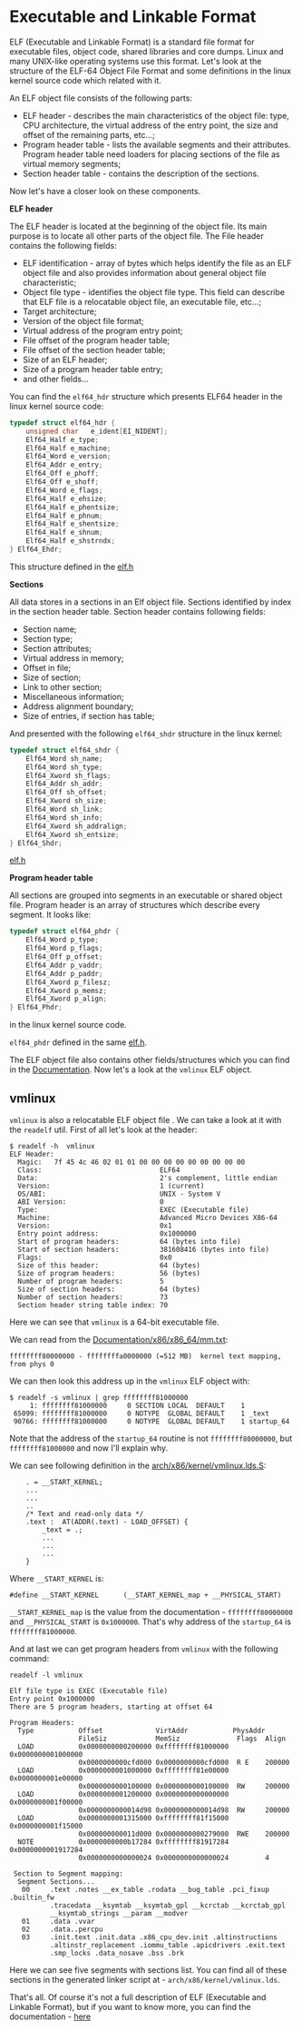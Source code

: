 Executable and Linkable Format
================================================================================

ELF (Executable and Linkable Format) is a standard file format for executable files, object code, shared libraries and core dumps. Linux and many UNIX-like operating systems use this format. Let's look at the structure of the ELF-64 Object File Format and some definitions in the linux kernel source code which related with it.

An ELF object file consists of the following parts:

* ELF header - describes the main characteristics of the object file: type, CPU architecture, the virtual address of the entry point, the size and offset of the remaining parts, etc...;
* Program header table - lists the available segments and their attributes. Program header table need loaders for placing sections of the file as virtual memory segments;
* Section header table - contains the description of the sections.

Now let's have a closer look on these components.

**ELF header**

The ELF header is located at the beginning of the object file. Its main purpose is to locate all other parts of the object file. The File header contains the following fields:

* ELF identification - array of bytes which helps identify the file as an ELF object file and also provides information about general object file characteristic;
* Object file type - identifies the object file type. This field can describe that ELF file is a relocatable object file, an executable file, etc...;
* Target architecture;
* Version of the object file format;
* Virtual address of the program entry point;
* File offset of the program header table;
* File offset of the section header table;
* Size of an ELF header;
* Size of a program header table entry;
* and other fields...

You can find the `elf64_hdr` structure which presents ELF64 header in the linux kernel source code:

```C
typedef struct elf64_hdr {
	unsigned char	e_ident[EI_NIDENT];
	Elf64_Half e_type;
	Elf64_Half e_machine;
	Elf64_Word e_version;
	Elf64_Addr e_entry;
	Elf64_Off e_phoff;
	Elf64_Off e_shoff;
	Elf64_Word e_flags;
	Elf64_Half e_ehsize;
	Elf64_Half e_phentsize;
	Elf64_Half e_phnum;
	Elf64_Half e_shentsize;
	Elf64_Half e_shnum;
	Elf64_Half e_shstrndx;
} Elf64_Ehdr;
```

This structure defined in the [elf.h](https://github.com/torvalds/linux/blob/master/include/uapi/linux/elf.h#L220)

**Sections**

All data stores in a sections in an Elf object file. Sections identified by index in the section header table. Section header contains following fields:

* Section name;
* Section type;
* Section attributes;
* Virtual address in memory;
* Offset in file;
* Size of section;
* Link to other section;
* Miscellaneous information;
* Address alignment boundary;
* Size of entries, if section has table;

And presented with the following `elf64_shdr` structure in the linux kernel:

```C
typedef struct elf64_shdr {
	Elf64_Word sh_name;
	Elf64_Word sh_type;
	Elf64_Xword sh_flags;
	Elf64_Addr sh_addr;
	Elf64_Off sh_offset;
	Elf64_Xword sh_size;
	Elf64_Word sh_link;
	Elf64_Word sh_info;
	Elf64_Xword sh_addralign;
	Elf64_Xword sh_entsize;
} Elf64_Shdr;
```

[elf.h](https://github.com/torvalds/linux/blob/master/include/uapi/linux/elf.h#L312)

**Program header table**

All sections are grouped into segments in an executable or shared object file. Program header is an array of structures which describe every segment. It looks like:

```C
typedef struct elf64_phdr {
	Elf64_Word p_type;
	Elf64_Word p_flags;
	Elf64_Off p_offset;
	Elf64_Addr p_vaddr;
	Elf64_Addr p_paddr;
	Elf64_Xword p_filesz;
	Elf64_Xword p_memsz;
	Elf64_Xword p_align;
} Elf64_Phdr;
```

in the linux kernel source code.

`elf64_phdr` defined in the same [elf.h](https://github.com/torvalds/linux/blob/master/include/uapi/linux/elf.h#L254).

The ELF object file also contains other fields/structures which you can find in the [Documentation](http://www.uclibc.org/docs/elf-64-gen.pdf). Now let's a look at the `vmlinux` ELF object.

vmlinux
--------------------------------------------------------------------------------

`vmlinux` is also a relocatable ELF object file . We can take a look at it with the `readelf` util. First of all let's look at the header:

```
$ readelf -h  vmlinux
ELF Header:
  Magic:   7f 45 4c 46 02 01 01 00 00 00 00 00 00 00 00 00 
  Class:                             ELF64
  Data:                              2's complement, little endian
  Version:                           1 (current)
  OS/ABI:                            UNIX - System V
  ABI Version:                       0
  Type:                              EXEC (Executable file)
  Machine:                           Advanced Micro Devices X86-64
  Version:                           0x1
  Entry point address:               0x1000000
  Start of program headers:          64 (bytes into file)
  Start of section headers:          381608416 (bytes into file)
  Flags:                             0x0
  Size of this header:               64 (bytes)
  Size of program headers:           56 (bytes)
  Number of program headers:         5
  Size of section headers:           64 (bytes)
  Number of section headers:         73
  Section header string table index: 70
```

Here we can see that `vmlinux` is a 64-bit executable file.

We can read from the [Documentation/x86/x86_64/mm.txt](https://github.com/torvalds/linux/blob/master/Documentation/x86/x86_64/mm.txt#L19):

```
ffffffff80000000 - ffffffffa0000000 (=512 MB)  kernel text mapping, from phys 0
```

We can then look this address up in the `vmlinux` ELF object with:

```
$ readelf -s vmlinux | grep ffffffff81000000
     1: ffffffff81000000     0 SECTION LOCAL  DEFAULT    1 
 65099: ffffffff81000000     0 NOTYPE  GLOBAL DEFAULT    1 _text
 90766: ffffffff81000000     0 NOTYPE  GLOBAL DEFAULT    1 startup_64
```

Note that the address of the `startup_64` routine is not `ffffffff80000000`, but `ffffffff81000000` and now I'll explain why.

We can see following definition in the [arch/x86/kernel/vmlinux.lds.S](https://github.com/torvalds/linux/blob/master/arch/x86/kernel/vmlinux.lds.S):

```
    . = __START_KERNEL;
	...
	...
	..
	/* Text and read-only data */
	.text :  AT(ADDR(.text) - LOAD_OFFSET) {
		_text = .;
		...
		...
		...
	}
```

Where `__START_KERNEL` is:

```
#define __START_KERNEL		(__START_KERNEL_map + __PHYSICAL_START)
```

`__START_KERNEL_map` is the value from the documentation - `ffffffff80000000` and `__PHYSICAL_START` is `0x1000000`. That's why address of the `startup_64` is `ffffffff81000000`.

And at last we can get program headers from `vmlinux` with the following command:

```
readelf -l vmlinux

Elf file type is EXEC (Executable file)
Entry point 0x1000000
There are 5 program headers, starting at offset 64

Program Headers:
  Type           Offset             VirtAddr           PhysAddr
                 FileSiz            MemSiz              Flags  Align
  LOAD           0x0000000000200000 0xffffffff81000000 0x0000000001000000
                 0x0000000000cfd000 0x0000000000cfd000  R E    200000
  LOAD           0x0000000001000000 0xffffffff81e00000 0x0000000001e00000
                 0x0000000000100000 0x0000000000100000  RW     200000
  LOAD           0x0000000001200000 0x0000000000000000 0x0000000001f00000
                 0x0000000000014d98 0x0000000000014d98  RW     200000
  LOAD           0x0000000001315000 0xffffffff81f15000 0x0000000001f15000
                 0x000000000011d000 0x0000000000279000  RWE    200000
  NOTE           0x0000000000b17284 0xffffffff81917284 0x0000000001917284
                 0x0000000000000024 0x0000000000000024         4

 Section to Segment mapping:
  Segment Sections...
   00     .text .notes __ex_table .rodata __bug_table .pci_fixup .builtin_fw
          .tracedata __ksymtab __ksymtab_gpl __kcrctab __kcrctab_gpl
		  __ksymtab_strings __param __modver 
   01     .data .vvar 
   02     .data..percpu 
   03     .init.text .init.data .x86_cpu_dev.init .altinstructions
          .altinstr_replacement .iommu_table .apicdrivers .exit.text
		  .smp_locks .data_nosave .bss .brk
```

Here we can see five segments with sections list. You can find all of these sections in the generated linker script at - `arch/x86/kernel/vmlinux.lds`.

That's all. Of course it's not a full description of ELF (Executable and Linkable Format), but if you want to know more, you can find the documentation - [here](http://www.uclibc.org/docs/elf-64-gen.pdf)
